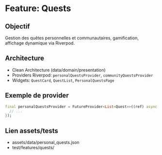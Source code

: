 # Feature: Quests

## Objectif
Gestion des quêtes personnelles et communautaires, gamification, affichage dynamique via Riverpod.

## Architecture
- Clean Architecture (data/domain/presentation)
- Providers Riverpod: `personalQuestsProvider`, `communityQuestsProvider`
- Widgets: `QuestCard`, `QuestList`, `PersonalQuestsPage`

## Exemple de provider
```dart
final personalQuestsProvider = FutureProvider<List<Quest>>((ref) async {
  // ...
});
```

## Lien assets/tests
- assets/data/personal_quests.json
- test/features/quests/
